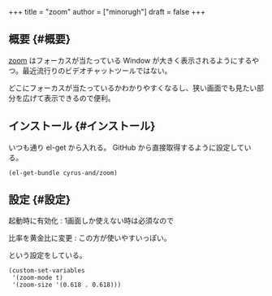 +++
title = "zoom"
author = ["minorugh"]
draft = false
+++

## 概要 {#概要}

[zoom](https://github.com/cyrus-and/zoom) はフォーカスが当たっている Window が大きく表示されるようにするやつ。最近流行りのビデオチャットツールではない。

どこにフォーカスが当たっているかわかりやすくなるし、狭い画面でも見たい部分を広げて表示できるので便利。


## インストール {#インストール}

いつも通り el-get から入れる。
GitHub から直接取得するように設定している。

```emacs-lisp
(el-get-bundle cyrus-and/zoom)
```


## 設定 {#設定}

起動時に有効化
: 1画面しか使えない時は必須なので

比率を黄金比に変更
: この方が使いやすいっぽい。

という設定をしている。

```emacs-lisp
(custom-set-variables
 '(zoom-mode t)
 '(zoom-size '(0.618 . 0.618)))
```
